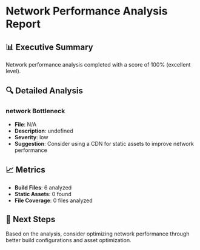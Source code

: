 # Network Performance Analysis Report

## 📊 Executive Summary
Network performance analysis completed with a score of 100% (excellent level).

## 🔍 Detailed Analysis

### network Bottleneck
- **File**: N/A
- **Description**: undefined
- **Severity**: low
- **Suggestion**: Consider using a CDN for static assets to improve network performance


## 📈 Metrics
- **Build Files**: 6 analyzed
- **Static Assets**: 0 found
- **File Coverage**: 0 files analyzed

## 🎯 Next Steps
Based on the analysis, consider optimizing network performance through better build configurations and asset optimization.
